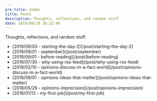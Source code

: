 ```yaml
---
pre-title: Index
title: Posts
description: Thoughts, reflections, and random stuff
date: 2019/08/10 16:22:48
---
```


Thoughts, reflections, and random stuff.

<nav id="file">
	<ul>
		<li>[<span class="mobile-hide">2019/09/03 - </span>starting-the-day-2](/post/starting-the-day-2)</li>
		<li>[<span class="mobile-hide">2019/09/01 - </span>september](/post/september)</li>
		<li>[<span class="mobile-hide">2019/09/01 - </span>before-reading](/post/before-reading)</li>
		<li>[<span class="mobile-hide">2019/07/30 - </span>why-using-rss-feed](/post/why-using-rss-feed)</li>
		<li>[<span class="mobile-hide">2019/02/10 - </span>opinions-discuss-in-a-fact-world](/post/opinions-discuss-in-a-fact-world)</li>
		<li>[<span class="mobile-hide">2018/09/01 - </span>opinions-ideas-that-matter](/post/opinions-ideas-that-matter)</li>
		<li>[<span class="mobile-hide">2018/05/26 - </span>opinions-imprecision](/post/opinions-imprecision)</li>
		<li>[<span class="mobile-hide">2018/01/13 - </span>my-first-job](/post/my-first-job)</li>
	</ul>
</nav>
<nav id="dir">
	<ul>
	</ul>
</nav>
